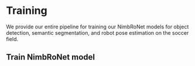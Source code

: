 # Training

We provide our entire pipeline for training our NimbRoNet models for object detection, semantic segmentation, and robot
pose estimation on the soccer field.


## Train NimbRoNet model






